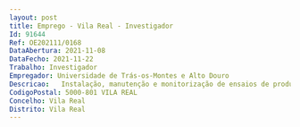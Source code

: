 ```yaml
--- 
layout: post
title: Emprego - Vila Real - Investigador
Id: 91644
Ref: OE202111/0168
DataAbertura: 2021-11-08
DataFecho: 2021-11-22
Trabalho: Investigador
Empregador: Universidade de Trás-os-Montes e Alto Douro
Descricao:   Instalação, manutenção e monitorização de ensaios de produção de plantas.  Análise, tratamento dos dados e elaboração de artigos científicos.  Colaboração na escrita dos relatórios do projeto.
CodigoPostal: 5000-801 VILA REAL
Concelho: Vila Real
Distrito: Vila Real
--- 
```


